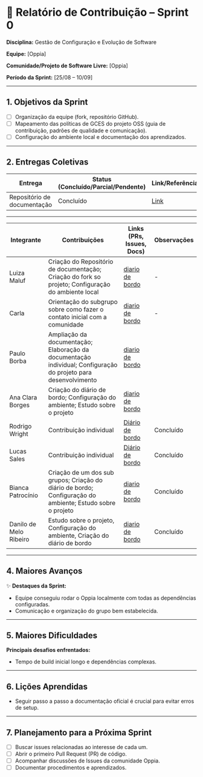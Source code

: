 # 📝 Relatório de Contribuição – Sprint 0

**Disciplina:** Gestão de Configuração e Evolução de Software

**Equipe:** \[Oppia]

**Comunidade/Projeto de Software Livre:** \[Oppia]

**Período da Sprint:** \[25/08 – 10/09]

---

## 1. Objetivos da Sprint

-   [ ] Organização da equipe (fork, repositório GitHub).
-   [ ] Mapeamento das políticas de GCES do projeto OSS (guia de contribuição, padrões de qualidade e comunicação).
-   [ ] Configuração do ambiente local e documentação dos aprendizados.

---

## 2. Entregas Coletivas

| Entrega                     | Status (Concluído/Parcial/Pendente) | Link/Referência                                             | Observações           |
| --------------------------- | ----------------------------------- | ----------------------------------------------------------- | --------------------- |
| Repositório de documentação | Concluído                           | [Link](https://github.com/LuizaMaluf/GCES-OPPIA-relatorios) | Organização da Equipe |

---

| Integrante             | Contribuições                                                                                                  | Links (PRs, Issues, Docs)                                                             | Observações |
| ---------------------- | -------------------------------------------------------------------------------------------------------------- | ------------------------------------------------------------------------------------- | ----------- |
| Luiza Maluf            | Criação do Repositório de documentação; Criação do fork so projeto; Configuração do ambiente local             | [diario de bordo](../contribuicoes_individuais/LuizaMaluf-221008294/Sprint0.md)       | -           |
| Carla                  | Orientação do subgrupo sobre como fazer o contato inicial com a comunidade                                     | [diario de bordo](../contribuicoes_individuais/Carla/Sprint0.md)                      | -           |
| Paulo Borba            | Ampliação da documentação; Elaboração da documentação individual; Configuração do projeto para desenvolvimento | [diario de bordo](../contribuicoes_individuais/PauloBorba-190094273/Sprint0.md)       |             |
| Ana Clara Borges       | Criação do diário de bordo; Configuração do ambiente; Estudo sobre o projeto                                   | [diario de bordo](../contribuicoes_individuais/AnaClaraBorges-221007789/Sprint0.md)   |             |
| Rodrigo Wright         | Contribuição individual                                                                                        | [Diário de bordo](../contribuicoes_individuais/RodrigoWright-200027158/Sprint0.md)    | Concluído   |
| Lucas Sales            | Contribuição individual                                                                                        | [Diário de bordo](../contribuicoes_individuais/LucasSales-180105451/Sprint0.md)       | Concluído   |
| Bianca Patrocínio      | Criação de um dos sub grupos; Criação do diário de bordo; Configuração do ambiente; Estudo sobre o projeto     | [diario de bordo](../contribuicoes_individuais/BiancaPatrocinio-221008801/Sprint0.md) | Concluído   |
| Danilo de Melo Ribeiro | Estudo sobre o projeto, Configuração do ambiente, Criação do diário de bordo                                   | [diario de bordo](../contribuicoes_individuais/DaniloMelo-232014244/Sprint0.md)       | Concluído   |

---

## 4. Maiores Avanços

✨ **Destaques da Sprint:**

-   Equipe conseguiu rodar o Oppia localmente com todas as dependências configuradas.
-   Comunicação e organização do grupo bem estabelecida.

---

## 5. Maiores Dificuldades

**Principais desafios enfrentados:**

-   Tempo de build inicial longo e dependências complexas.

---

## 6. Lições Aprendidas

-   Seguir passo a passo a documentação oficial é crucial para evitar erros de setup.

---

## 7. Planejamento para a Próxima Sprint

-   [ ] Buscar issues relacionadas ao interesse de cada um.
-   [ ] Abrir o primeiro Pull Request (PR) de código.
-   [ ] Acompanhar discussões de Issues da comunidade Oppia.
-   [ ] Documentar procedimentos e aprendizados.
